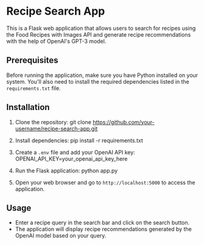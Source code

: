 # Recipe Search App

This is a Flask web application that allows users to search for recipes using the Food Recipes with Images API and generate recipe recommendations with the help of OpenAI's GPT-3 model.

## Prerequisites

Before running the application, make sure you have Python installed on your system. You'll also need to install the required dependencies listed in the `requirements.txt` file.

## Installation

1. Clone the repository:
git clone https://github.com/your-username/recipe-search-app.git

2. Install dependencies:
pip install -r requirements.txt

3. Create a `.env` file and add your OpenAI API key:
OPENAI_API_KEY=your_openai_api_key_here

4. Run the Flask application:
python app.py

5. Open your web browser and go to `http://localhost:5000` to access the application.

## Usage

- Enter a recipe query in the search bar and click on the search button.
- The application will display recipe recommendations generated by the OpenAI model based on your query.